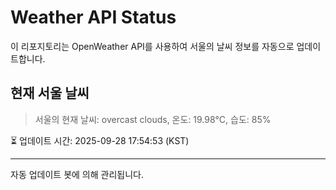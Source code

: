 
# Weather API Status

이 리포지토리는 OpenWeather API를 사용하여 서울의 날씨 정보를 자동으로 업데이트합니다.

## 현재 서울 날씨
> 서울의 현재 날씨: overcast clouds, 온도: 19.98°C, 습도: 85%

⏳ 업데이트 시간: 2025-09-28 17:54:53 (KST)

---
자동 업데이트 봇에 의해 관리됩니다.
